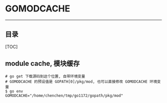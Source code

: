# GOMODCACHE

---



## 目录

[TOC]



## module cache, 模块缓存

```shell
# go get 下载源码到这个位置, 自带环境变量
# GOMODCACHE 的预设值是 GOPATH[0]/pkg/mod, 也可以直接修改 GOMODCACHE 环境变量
$ go env
GOMODCACHE="/home/chenchen/tmp/go1172/gopath/pkg/mod"
```

